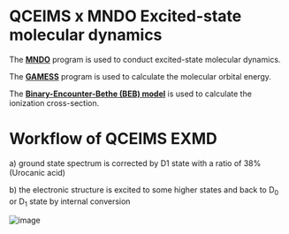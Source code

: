 # QCEIMS x MNDO Excited-state molecular dynamics

The **[MNDO](https://www.kofo.mpg.de/en/institute/history/1993-to-present/theoretical-chemistry)** program is used to conduct excited-state molecular dynamics.

The **[GAMESS](https://www.msg.chem.iastate.edu/gamess/)** program is used to calculate the molecular orbital energy.

The **[Binary-Encounter-Bethe (BEB) model](https://physics.nist.gov/PhysRefData/Ionization/intro.html)** is used to calculate the ionization cross-section.

# Workflow of QCEIMS EXMD
a) ground state spectrum is corrected by D1 state with a ratio of 38% (Urocanic acid)

b) the electronic structure is excited to some higher states and back to D<sub>0</sub> or D<sub>1</sub>  state by internal conversion

![image](https://user-images.githubusercontent.com/30486093/147525357-b3980ad5-cba5-4f00-9e09-4aa17ab5bca5.png)
